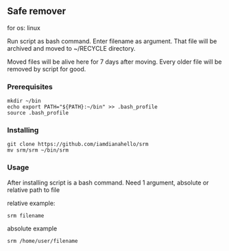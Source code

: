 ## Safe remover
for os: linux

Run script as bash command. Enter filename as argument.
That file will be archived and moved to ~/RECYCLE directory.

Moved files will be alive here for 7 days after moving. Every older file will be removed by script for good.


### Prerequisites
```
mkdir ~/bin
echo export PATH="${PATH}:~/bin" >> .bash_profile
source .bash_profile
```

### Installing

```
git clone https://github.com/iamdianahello/srm
mv srm/srm ~/bin/srm
```


### Usage

After installing script is a bash command.  Need 1 argument, absolute or relative path to file

relative example:
```
srm filename
```

absolute example
```
srm /home/user/filename
```

